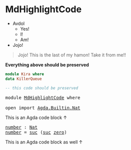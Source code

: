 # MdHighlightCode

+ Avdol
  + Yes!
  + I!
  + Am!
+ Jojo!

> Jojo! This is the last of my hamon! Take it from me!!

**Everything above should be preserved**

```haskell
module Kira where
data KillerQueue

-- this code should be preserved
```

<pre class="Agda"><a id="253" class="Keyword">module</a> <a id="260" href="MdHighlightCode.html" class="Module">MdHighlightCode</a> <a id="276" class="Keyword">where</a>

<a id="283" class="Keyword">open</a> <a id="288" class="Keyword">import</a> <a id="295" href="Agda.Builtin.Nat.html" class="Module">Agda.Builtin.Nat</a>
</pre>
This is an Agda code block ↑

<pre class="Agda"><a id="number"></a><a id="351" href="MdHighlightCode.html#351" class="Function">number</a> <a id="358" class="Symbol">:</a> <a id="360" href="Agda.Builtin.Nat.html#192" class="Datatype">Nat</a>
<a id="364" href="MdHighlightCode.html#351" class="Function">number</a> <a id="371" class="Symbol">=</a> <a id="373" href="Agda.Builtin.Nat.html#223" class="InductiveConstructor">suc</a> <a id="377" class="Symbol">(</a><a id="378" href="Agda.Builtin.Nat.html#223" class="InductiveConstructor">suc</a> <a id="382" href="Agda.Builtin.Nat.html#210" class="InductiveConstructor">zero</a><a id="386" class="Symbol">)</a>
</pre>
This is an Agda code block as well ↑

